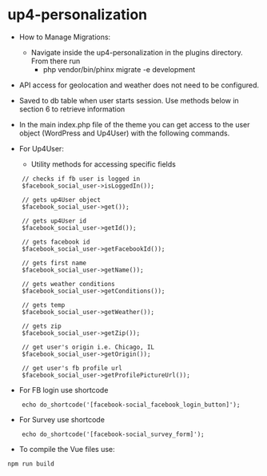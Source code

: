 # up4-personalization

- How to Manage Migrations:
  - Navigate inside the up4-personalization in the plugins directory. From there run
    - php vendor/bin/phinx migrate -e development

- API access for geolocation and weather does not need to be configured.
-   Saved to db table when user starts session. Use methods below in section 6 to retrieve information
- In the main index.php file of the theme you can get access to the user object (WordPress and Up4User) with
the following commands.

- For Up4User:
  - Utility methods for accessing specific fields

```
    // checks if fb user is logged in
    $facebook_social_user->isLoggedIn());

    // gets up4User object
    $facebook_social_user->get());

    // gets up4User id
    $facebook_social_user->getId());

    // gets facebook id
    $facebook_social_user->getFacebookId());

    // gets first name
    $facebook_social_user->getName());

    // gets weather conditions
    $facebook_social_user->getConditions());

    // gets temp
    $facebook_social_user->getWeather());

    // gets zip
    $facebook_social_user->getZip());

    // get user's origin i.e. Chicago, IL
    $facebook_social_user->getOrigin());

    // get user's fb profile url
    $facebook_social_user->getProfilePictureUrl());
```

- For FB login use shortcode

```
    echo do_shortcode('[facebook-social_facebook_login_button]');
```

- For Survey use shortcode

```
    echo do_shortcode('[facebook-social_survey_form]');
```
- To compile the Vue files use: 

```
npm run build
```

  
  



